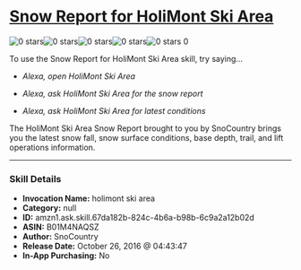 # [Snow Report for HoliMont Ski Area](http://alexa.amazon.com/#skills/amzn1.ask.skill.67da182b-824c-4b6a-b98b-6c9a2a12b02d)
![0 stars](../../images/ic_star_border_black_18dp_1x.png)![0 stars](../../images/ic_star_border_black_18dp_1x.png)![0 stars](../../images/ic_star_border_black_18dp_1x.png)![0 stars](../../images/ic_star_border_black_18dp_1x.png)![0 stars](../../images/ic_star_border_black_18dp_1x.png) 0

To use the Snow Report for HoliMont Ski Area skill, try saying...

* *Alexa, open HoliMont Ski Area*

* *Alexa, ask HoliMont Ski Area for the snow report*

* *Alexa, ask HoliMont Ski Area for latest conditions*

The HoliMont Ski Area Snow Report brought to you by SnoCountry brings you the latest snow fall, snow surface conditions,  base depth, trail, and lift operations information.

***

### Skill Details

* **Invocation Name:** holimont ski area
* **Category:** null
* **ID:** amzn1.ask.skill.67da182b-824c-4b6a-b98b-6c9a2a12b02d
* **ASIN:** B01M4NAQSZ
* **Author:** SnoCountry
* **Release Date:** October 26, 2016 @ 04:43:47
* **In-App Purchasing:** No
